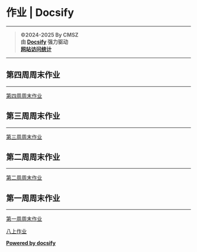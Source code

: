 ﻿<h1>作业 | Docsify</h1>

---

> **©2024-2025 By CMSZ**  
> **由 [Docsify](https://docsify.js.org/) 强力驱动**  
> [**网站访问统计**](https://umami.acmsz.top/share/9PRtp5s5D0AqW9Hz/hw.acmsz.top)

---
## 第四周周末作业
---
[第四周周末作业](../hw/4.md ":include")
## 第三周周末作业
---
[第三周周末作业](../hw/3.md ":include")
## 第二周周末作业
---
[第二周周末作业](../hw/2.md ":include")
## 第一周周末作业
---
[第一周周末作业](../hw/1.md ":include")


[八上作业](main_G8S1.md)

[**Powered by docsify**](https://docsify.js.org)  

